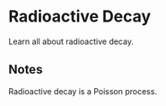 # Radioactive Decay 

Learn all about radioactive decay.

## Notes

<p>
Radioactive decay is a Poisson process.
</p>

